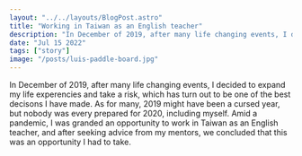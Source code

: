 ```yaml
---
layout: "../../layouts/BlogPost.astro"
title: "Working in Taiwan as an English teacher"
description: "In December of 2019, after many life changing events, I decided to expand my life experencies and take a risk, which has turn out to be one of the best decisons I have made."
date: "Jul 15 2022"
tags: ["story"]
image: "/posts/luis-paddle-board.jpg"
---
```


In December of 2019, after many life changing events, I decided to expand my life experencies and take a risk, which has turn out to be one of the best decisons I have made. As for many, 2019 might have been a cursed year, but nobody was every prepared for 2020, including myself. Amid a pandemic, I was granded an opportunity to work in Taiwan as an English teacher, and after seeking advice from my mentors, we concluded that this was an opportunity I had to take.
